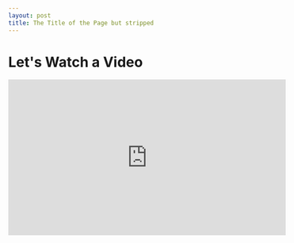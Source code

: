 ```yaml
---
layout: post
title: The Title of the Page but stripped
---
```


# Let's Watch a Video

<iframe width="560" height="315" src="https://www.youtube.com/embed/Kkfh2TmDzTc?si=zIG1bMw6cYo1u4Rf" title="YouTube video player" frameborder="0" allow="accelerometer; autoplay; clipboard-write; encrypted-media; gyroscope; picture-in-picture; web-share" referrerpolicy="strict-origin-when-cross-origin" allowfullscreen></iframe>



